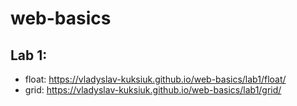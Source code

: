 # web-basics

## Lab 1:
- float: https://vladyslav-kuksiuk.github.io/web-basics/lab1/float/
- grid: https://vladyslav-kuksiuk.github.io/web-basics/lab1/grid/
